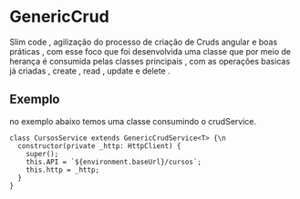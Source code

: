 # GenericCrud

Slim code , agilização do processo de criação de Cruds angular e boas práticas , com esse foco que foi desenvolvida uma classe
que por meio de herança é consumida pelas classes principais , com as operações basicas já criadas , create , read , update e delete .

## Exemplo 

no exemplo abaixo temos uma classe consumindo o crudService.

````
class CursosService extends GenericCrudService<T> {\n
  constructor(private _http: HttpClient) {
    super();
    this.API = `${environment.baseUrl}/cursos`;
    this.http = _http;
  }
}
````
 
